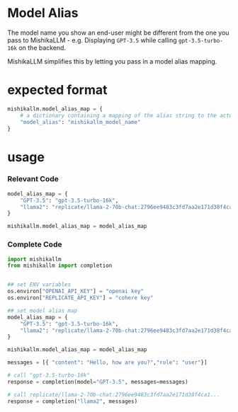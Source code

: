 # Model Alias

The model name you show an end-user might be different from the one you pass to MishikaLLM - e.g. Displaying `GPT-3.5` while calling `gpt-3.5-turbo-16k` on the backend. 

MishikaLLM simplifies this by letting you pass in a model alias mapping. 

# expected format

```python
mishikallm.model_alias_map = {
    # a dictionary containing a mapping of the alias string to the actual mishikallm model name string
    "model_alias": "mishikallm_model_name"
}
```

# usage 

### Relevant Code
```python
model_alias_map = {
    "GPT-3.5": "gpt-3.5-turbo-16k",
    "llama2": "replicate/llama-2-70b-chat:2796ee9483c3fd7aa2e171d38f4ca12251a30609463dcfd4cd76703f22e96cdf"
}

mishikallm.model_alias_map = model_alias_map
```

### Complete Code
```python
import mishikallm 
from mishikallm import completion 


## set ENV variables
os.environ["OPENAI_API_KEY"] = "openai key"
os.environ["REPLICATE_API_KEY"] = "cohere key"

## set model alias map
model_alias_map = {
    "GPT-3.5": "gpt-3.5-turbo-16k",
    "llama2": "replicate/llama-2-70b-chat:2796ee9483c3fd7aa2e171d38f4ca12251a30609463dcfd4cd76703f22e96cdf"
}

mishikallm.model_alias_map = model_alias_map

messages = [{ "content": "Hello, how are you?","role": "user"}]

# call "gpt-3.5-turbo-16k"
response = completion(model="GPT-3.5", messages=messages)

# call replicate/llama-2-70b-chat:2796ee9483c3fd7aa2e171d38f4ca1...
response = completion("llama2", messages)
```
